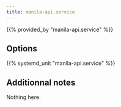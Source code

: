 ```yaml
---
title: manila-api.service
---
```


{{% provided_by "manila-api.service" %}}

## Options

{{% systemd_unit "manila-api.service" %}}

## Additionnal notes

Nothing here.